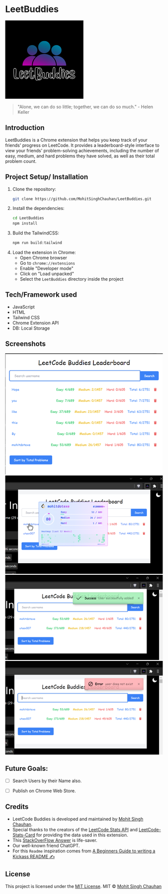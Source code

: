# LeetBuddies
![LeetCode Buddies](https://github.com/MohitSinghChauhan/LeetBuddies/blob/main/assets/icons/icon.png?raw=true)
> "Alone, we can do so little; together, we can do so much." - Helen Keller
## Introduction
LeetBuddies is a Chrome extension that helps you keep track of your friends' progress on LeetCode. It provides a leaderboard-style interface to view your friends' problem-solving achievements, including the number of easy, medium, and hard problems they have solved, as well as their total problem count.
## Project Setup/ Installation
1. Clone the repository:
   ```bash
   git clone https://github.com/MohitSinghChauhan/LeetBuddies.git
   ```
2. Install the dependencies:
   ```bash
   cd LeetBuddies
   npm install
   ```
3. Build the TailwindCSS:
   ```bash
   npm run build:tailwind
   ```
4. Load the extension in Chrome:
   - Open Chrome browser
   - Go to `chrome://extensions`
   - Enable "Developer mode"
   - Click on "Load unpacked"
   - Select the `LeetBuddies` directory inside the project


## Tech/Framework used

- JavaScript
- HTML
- Tailwind CSS
- Chrome Extension API
- DB: Local Storage

## Screenshots
![Popup Page](https://github.com/MohitSinghChauhan/LeetBuddies/blob/main/screenshots/ss1.png?raw=true)
![Popup Page](https://github.com/MohitSinghChauhan/LeetBuddies/blob/main/screenshots/ss2.png?raw=true)
![Popup Page](https://github.com/MohitSinghChauhan/LeetBuddies/blob/main/screenshots/ss3.png?raw=true)
![Popup Page](https://github.com/MohitSinghChauhan/LeetBuddies/blob/main/screenshots/ss4.png?raw=true)

## Future Goals:
- [ ] Search Users by their Name also.
- [ ] Publish on Chrome Web Store.


## Credits
- LeetCode Buddies is developed and maintained by [Mohit Singh Chauhan](https://github.com/MohitSinghChauhan).
- Special thanks to the creators of the [LeetCode Stats API](https://leetcode-stats-api.herokuapp.com) and [LeetCode-Stats-Card](https://github.com/JacobLinCool/LeetCode-Stats-Card) for providing the data used in this extension.
- This [StackOverFlow Answer](https://stackoverflow.com/questions/2117046/how-to-show-live-preview-in-a-small-popup-of-linked-page-on-mouse-over-on-link) is life-saver.
- Our well-known friend ChatGPT.
- For this `Readme` inspiration comes from [A Beginners Guide to writing a Kickass README ✍](https://gist.github.com/akashnimare/7b065c12d9750578de8e705fb4771d2f)
## License
This project is licensed under the [MIT License](LICENSE).
MIT © [Mohit Singh Chauhan](https://github.com/MohitSinghChauhan)
